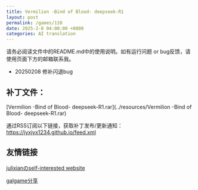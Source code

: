 ```yaml
---
title: Vermilion -Bind of Blood- deepseek-R1
layout: post
permalink: /games/110
date: 2025-2-8 04:00:00 +0800
categories: AI translation
---
```



请务必阅读文件中的README.md中的使用说明。如有运行问题 or bug反馈，请使用页面下方的邮箱联系我。

- 20250208 修补闪退bug

## 补丁文件：

[Vermilion -Bind of Blood- deepseek-R1.rar](../resources/Vermilion -Bind of Blood- deepseek-R1.rar)

 

通过RSS订阅以下链接，获取补丁发布/更新通知：https://jyxjyx1234.github.io/feed.xml

## 友情链接

[julixianのself-interested website](https://julixian-siw.worldsystem.top/) 

[galgame分享](https://t.me/galgpt)
